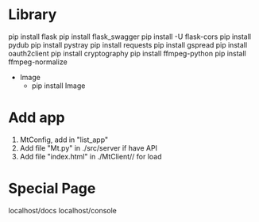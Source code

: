 
# Library
pip install flask
pip install flask_swagger
pip install -U flask-cors
pip install pydub
pip install pystray
pip install requests
pip install gspread
pip install oauth2client
pip install cryptography
pip install ffmpeg-python
pip install ffmpeg-normalize
- Image
	- pip install Image

# Add app
1. MtConfig, add in "list_app"
2. Add file "Mt<Name>.py" in ./src/server if have API
3. Add file "index.html" in ./MtClient/<name>/ for load

# Special Page
localhost/docs
localhost/console
